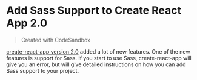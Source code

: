 # Add Sass Support to Create React App 2.0
>  Created with CodeSandbox

[create-react-app version 2.0](https://reactjs.org/blog/2018/10/01/create-react-app-v2.html) added a lot of new features. One of the new features is support for Sass. If you start to use Sass, create-react-app will give you an error, but will give detailed instructions on how you can add Sass support to your project.
